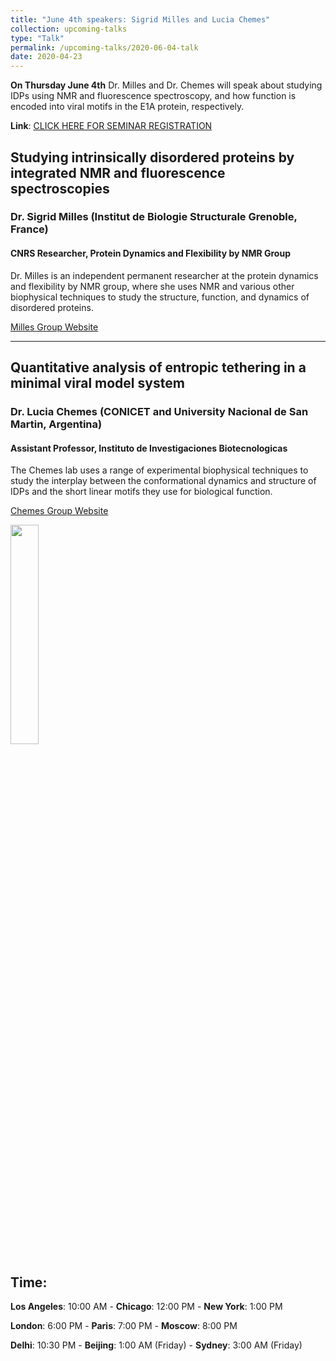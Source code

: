 ```yaml
---
title: "June 4th speakers: Sigrid Milles and Lucia Chemes"
collection: upcoming-talks
type: "Talk"
permalink: /upcoming-talks/2020-06-04-talk
date: 2020-04-23
---
```


**On Thursday June 4th** Dr. Milles and Dr. Chemes will speak about studying IDPs using NMR and fluorescence spectroscopy, and how function is encoded into viral motifs in the E1A protein, respectively.

**Link**: [CLICK HERE FOR SEMINAR REGISTRATION](https://wustlhippa.zoom.us/webinar/register/WN_Yxqk5QxZSa68o6OgA2FS-A)

## Studying intrinsically disordered proteins by integrated NMR and fluorescence spectroscopies
### Dr. Sigrid Milles (Institut de Biologie Structurale Grenoble, France)

#### CNRS Researcher, Protein Dynamics and Flexibility by NMR Group 
Dr. Milles is an independent permanent researcher at the protein dynamics and flexibility by NMR group, where she uses NMR and various other biophysical techniques to study the structure, function, and dynamics of disordered proteins.

[Milles Group Website](https://www.ibs.fr/research/research-groups/protein-dynamics-and-flexibility-by-nmr-group-m-blackledge/s-milles-erc-team/?lang=fr)


---

## Quantitative analysis of entropic tethering in a minimal viral model system


### Dr. Lucia Chemes (CONICET and University Nacional de San Martin, Argentina)


#### Assistant Professor, Instituto de Investigaciones Biotecnologicas
The Chemes lab uses a range of experimental biophysical techniques to study the interplay between the conformational dynamics and structure of IDPs and the short linear motifs they use for biological function.

[Chemes Group Website](http://www.unsam.edu.ar/i/Chemes-Lucia-Beatriz-)

<img src="{{site.baseurl}}/images/speakers/2020/chemes.jpg" width="30%">


## Time:
**Los Angeles**: 10:00 AM - **Chicago**: 12:00 PM  - **New York**: 1:00 PM 

**London**: 6:00 PM - **Paris**: 7:00 PM - **Moscow**: 8:00 PM 

**Delhi**: 10:30 PM - **Beijing**: 1:00 AM (Friday)  - **Sydney**: 3:00 AM (Friday)




